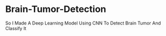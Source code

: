 # Brain-Tumor-Detection
So I Made A Deep Learning Model Using CNN To Detect Brain Tumor And Classify It
